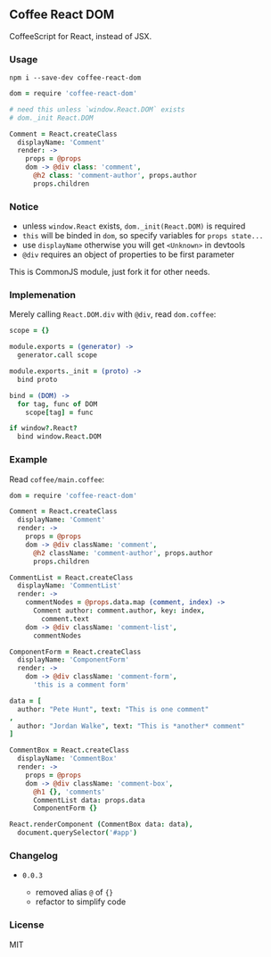 
Coffee React DOM
------

CoffeeScript for React, instead of JSX.

### Usage

```
npm i --save-dev coffee-react-dom
```
```coffee
dom = require 'coffee-react-dom'

# need this unless `window.React.DOM` exists
# dom._init React.DOM

Comment = React.createClass
  displayName: 'Comment'
  render: ->
    props = @props
    dom -> @div class: 'comment',
      @h2 class: 'comment-author', props.author
      props.children
```

### Notice

* unless `window.React` exists, `dom._init(React.DOM)` is required
* `this` will be binded in `dom`, so specify variables for `props state...`
* use `displayName` otherwise you will get `<Unknown>` in devtools
* `@div` requires an object of properties to be first parameter

This is CommonJS module, just fork it for other needs.

### Implemenation

Merely calling `React.DOM.div` with `@div`, read `dom.coffee`:

```coffee
scope = {}

module.exports = (generator) ->
  generator.call scope

module.exports._init = (proto) ->
  bind proto

bind = (DOM) ->
  for tag, func of DOM
    scope[tag] = func

if window?.React?
  bind window.React.DOM
```

### Example

Read `coffee/main.coffee`:

```coffee
dom = require 'coffee-react-dom'

Comment = React.createClass
  displayName: 'Comment'
  render: ->
    props = @props
    dom -> @div className: 'comment',
      @h2 className: 'comment-author', props.author
      props.children

CommentList = React.createClass
  displayName: 'CommentList'
  render: ->
    commentNodes = @props.data.map (comment, index) ->
      Comment author: comment.author, key: index,
        comment.text
    dom -> @div className: 'comment-list',
      commentNodes

ComponentForm = React.createClass
  displayName: 'ComponentForm'
  render: ->
    dom -> @div className: 'comment-form',
      'this is a comment form'

data = [
  author: "Pete Hunt", text: "This is one comment"
,
  author: "Jordan Walke", text: "This is *another* comment"
]

CommentBox = React.createClass
  displayName: 'CommentBox'
  render: ->
    props = @props
    dom -> @div className: 'comment-box',
      @h1 {}, 'comments'
      CommentList data: props.data
      ComponentForm {}

React.renderComponent (CommentBox data: data),
  document.querySelector('#app')
```

### Changelog

* `0.0.3`

  * removed alias `@` of `{}`
  * refactor to simplify code

### License

MIT